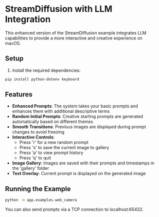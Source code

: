 # StreamDiffusion with LLM Integration

This enhanced version of the StreamDiffusion example integrates LLM capabilities to provide a more interactive and creative experience on macOS.

## Setup

1. Install the required dependencies:
```bash
pip install python-dotenv keyboard
```


## Features

- **Enhanced Prompts**: The system takes your basic prompts and enhances them with additional descriptive terms
- **Random Initial Prompts**: Creative starting prompts are generated automatically based on different themes
- **Smooth Transitions**: Previous images are displayed during prompt changes to avoid freezing
- **Interactive Controls**:
  - Press 'r' for a new random prompt
  - Press 's' to save the current image to gallery
  - Press 'p' to view prompt history
  - Press 'q' to quit
- **Image Gallery**: Images are saved with their prompts and timestamps in the 'gallery' folder
- **Text Overlay**: Current prompt is displayed on the generated image

## Running the Example

```bash
python -m app.examples.web_camera
```

You can also send prompts via a TCP connection to localhost:65432.
